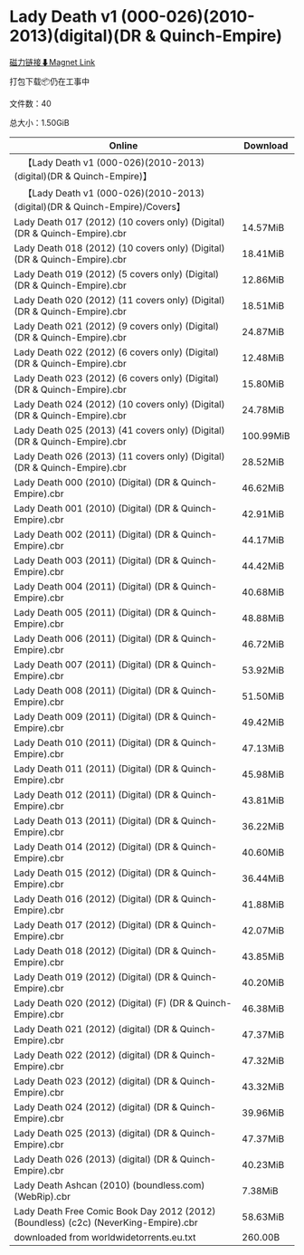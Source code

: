 # Lady Death v1 (000-026)(2010-2013)(digital)(DR & Quinch-Empire)

[磁力链接⬇Magnet Link](magnet:?xt=urn:btih:497e186d664ace51c032e8b5954f3615e0a0282c&dn=Lady%20Death%20v1%20%28000-026%29%282010-2013%29%28digital%29%28DR%20%26%20Quinch-Empire%29)

打包下载📦仍在工事中

文件数：40

总大小：1.50GiB

Online | Download
--- | ---
&emsp;【Lady Death v1 (000-026)(2010-2013)(digital)(DR & Quinch-Empire)】 | 
&emsp;【Lady Death v1 (000-026)(2010-2013)(digital)(DR & Quinch-Empire)/Covers】 | 
Lady Death 017 (2012) (10 covers only) (Digital) (DR & Quinch-Empire).cbr | 14.57MiB
Lady Death 018 (2012) (10 covers only) (Digital) (DR & Quinch-Empire).cbr | 18.41MiB
Lady Death 019 (2012) (5 covers only) (Digital) (DR & Quinch-Empire).cbr | 12.86MiB
Lady Death 020 (2012) (11 covers only) (Digital) (DR & Quinch-Empire).cbr | 18.51MiB
Lady Death 021 (2012) (9 covers only) (Digital) (DR & Quinch-Empire).cbr | 24.87MiB
Lady Death 022 (2012) (6 covers only) (Digital) (DR & Quinch-Empire).cbr | 12.48MiB
Lady Death 023 (2012) (6 covers only) (Digital) (DR & Quinch-Empire).cbr | 15.80MiB
Lady Death 024 (2012) (10 covers only) (Digital) (DR & Quinch-Empire).cbr | 24.78MiB
Lady Death 025 (2013) (41 covers only) (Digital) (DR & Quinch-Empire).cbr | 100.99MiB
Lady Death 026 (2013) (11 covers only) (Digital) (DR & Quinch-Empire).cbr | 28.52MiB
Lady Death 000 (2010) (Digital) (DR & Quinch-Empire).cbr | 46.62MiB
Lady Death 001 (2010) (Digital) (DR & Quinch-Empire).cbr | 42.91MiB
Lady Death 002 (2011) (Digital) (DR & Quinch-Empire).cbr | 44.17MiB
Lady Death 003 (2011) (Digital) (DR & Quinch-Empire).cbr | 44.42MiB
Lady Death 004 (2011) (Digital) (DR & Quinch-Empire).cbr | 40.68MiB
Lady Death 005 (2011) (Digital) (DR & Quinch-Empire).cbr | 48.88MiB
Lady Death 006 (2011) (Digital) (DR & Quinch-Empire).cbr | 46.72MiB
Lady Death 007 (2011) (Digital) (DR & Quinch-Empire).cbr | 53.92MiB
Lady Death 008 (2011) (Digital) (DR & Quinch-Empire).cbr | 51.50MiB
Lady Death 009 (2011) (Digital) (DR & Quinch-Empire).cbr | 49.42MiB
Lady Death 010 (2011) (Digital) (DR & Quinch-Empire).cbr | 47.13MiB
Lady Death 011 (2011) (Digital) (DR & Quinch-Empire).cbr | 45.98MiB
Lady Death 012 (2011) (Digital) (DR & Quinch-Empire).cbr | 43.81MiB
Lady Death 013 (2011) (Digital) (DR & Quinch-Empire).cbr | 36.22MiB
Lady Death 014 (2012) (Digital) (DR & Quinch-Empire).cbr | 40.60MiB
Lady Death 015 (2012) (Digital) (DR & Quinch-Empire).cbr | 36.44MiB
Lady Death 016 (2012) (Digital) (DR & Quinch-Empire).cbr | 41.88MiB
Lady Death 017 (2012) (Digital) (DR & Quinch-Empire).cbr | 42.07MiB
Lady Death 018 (2012) (Digital) (DR & Quinch-Empire).cbr | 43.85MiB
Lady Death 019 (2012) (Digital) (DR & Quinch-Empire).cbr | 40.20MiB
Lady Death 020 (2012) (Digital) (F) (DR & Quinch-Empire).cbr | 46.38MiB
Lady Death 021 (2012) (digital) (DR & Quinch-Empire).cbr | 47.37MiB
Lady Death 022 (2012) (digital) (DR & Quinch-Empire).cbr | 47.32MiB
Lady Death 023 (2012) (digital) (DR & Quinch-Empire).cbr | 43.32MiB
Lady Death 024 (2012) (digital) (DR & Quinch-Empire).cbr | 39.96MiB
Lady Death 025 (2013) (digital) (DR & Quinch-Empire).cbr | 47.37MiB
Lady Death 026 (2013) (digital) (DR & Quinch-Empire).cbr | 40.23MiB
Lady Death Ashcan (2010) (boundless.com) (WebRip).cbr | 7.38MiB
Lady Death Free Comic Book Day 2012 (2012) (Boundless) (c2c) (NeverKing-Empire).cbr | 58.63MiB
downloaded from worldwidetorrents.eu.txt | 260.00B